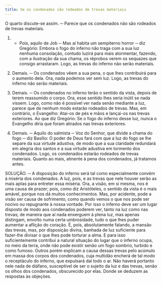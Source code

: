 ```yaml
---
title: Se os condenados são rodeados de trevas materiais
---
```


O quarto discute-se assim. ─ Parece que os condenados não são rodeados de trevas materiais.  

1. - Pois, aquilo de Job ─ Mas aí habita um sempiterno horror ─ diz Gregório: Embora o fogo do inferno não traga com a sua luz nenhuma consolação, contudo luzirá para mais atormentar, fazendo, com a ilustração da sua chama, os réprobos verem os sequazes que consigo arrastaram. Logo, as trevas do inferno não serão materiais.  

2. Demais. ─ Os condenados vêem a sua pena, o que lhes contribuirá para o aumento dela. Ora, nada podemos ver sem luz. Logo, as trevas do inferno não serão materiais.  

3. Demais. ─ Os condenados no inferno terão o sentido da vista, depois de terem reassumido o corpo. Ora, esse sentido lhes seria inútil se nada vissem. Logo, como não é possível ver nada senão mediante a luz, parece que de nenhum modo estarão rodeados de trevas.  Mas, em contrário, o Evangelho: Atai-os de pés e mãos e lançai-os nas trevas exteriores. Ao que diz Gregório: Se o fogo do inferno desse luz, nunca o Evangelho diria que foram atirados nas trevas exteriores.  

2. Demais. ─ Aquilo do salmista ─ Voz do Senhor, que divide a chama do fogo ─ diz Basílio: O poder de Deus fará com que a luz do fogo se lhe separe da sua virtude adustiva, de modo que a sua claridade redundará em alegria dos santos e a sua virtude adustiva em tormento dos condenados. Logo, os condenados estarão rodeados de trevas materiais.  Quanto ao mais, atinente à pena dos condenados, já tratamos antes.  

SOLUÇÃO. ─ A disposição do inferno será tal como especialmente convém à miséria dos condenados. A luz, pois, e as trevas que nele houver serão as mais aptas para entreter essa miséria. Ora, a visão, em si mesma, nos é uma causa de prazer; pois, como diz Aristóteles, o sentido da vista é o mais amável, porque nos dá muitos conhecimentos. Mas, por acidente, pode a visão ser causa de sofrimento, como quando vemos o que nos pode ser nocivo ou repugnante à nossa vontade. Por isso o inferno deve ser um lugar disposto de modo aos condenados poderem ver, tanto na luz como nas trevas; de maneira que aí nada enxerguem à plena luz, mas apenas distingam, envolto numa certa umbrosidade, tudo o que lhes puder aumentar a aflição do coração. É, pois, absolutamente falando, a mansão das trevas, mas, por disposição divina, banhada de luz suficiente para fazer-lhe divisar o que lhes pode torturar a alma. E para isso suficientemente contribui a natural situação do lugar que o inferno ocupa, no meio da terra, onde não pode existir senão um fogo sombrio, turbido e como fumoso.  Outros porém explicam a causa dessas trevas pelo acúmulo em massa dos corpos dos condenados, cuja multidão encherá de tal modo o receptáculo do inferno, que expulsará daí todo o ar. Não haverá portanto nele nada de diáfano, susceptível de ser o sujeito da luz e das trevas, senão os olhos dos condenados, obscurecido por elas.  Donde se deduzem as respostas às objeções.